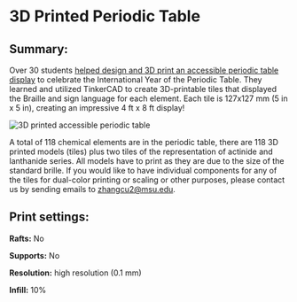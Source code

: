 # 3D Printed Periodic Table

## Summary:
Over 30 students [helped design and 3D print an accessible periodic table display](https://research.msu.edu/periodic-table-project-makes-headlines-at-national-acs-conference/) to celebrate the International Year of the Periodic Table. They learned and utilized TinkerCAD to create 3D-printable tiles that displayed the Braille and sign language for each element. Each tile is 127x127 mm (5 in x 5 in), creating an impressive 4 ft x 8 ft display!

![3D printed accessible periodic table](https://research.msu.edu/wp-content/uploads/2020/02/acs-1.jpg)
 
A total of 118 chemical elements are in the periodic table, there are 118 3D printed models (tiles) plus two tiles of the representation of actinide and lanthanide series. All models have to print as they are due to the size of the standard brille. If you would like to have individual components for any of the tiles for dual-color printing or scaling or other purposes, please contact us by sending emails to zhangcu2@msu.edu.
 
## Print settings:

**Rafts:** No

**Supports:** No

**Resolution:** high resolution (0.1 mm)

**Infill:** 10%
